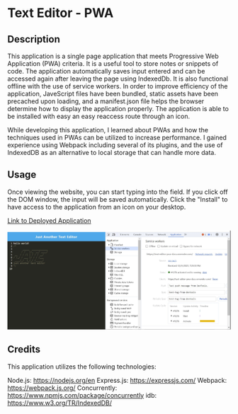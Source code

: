# Text Editor - PWA

## Description

This application is a single page application that meets Progressive Web Application (PWA) criteria. It is a useful tool to store notes or snippets of code. The application automatically saves input entered and can be accessed again after leaving the page using IndexedDb. It is also functional offline with the use of service workers. In order to improve efficiency of the application, JaveScript files have been bundled, static assets have been precached upon loading, and a manifest.json file helps the browser determine how to display the application properly. The application is able to be installed with easy an easy reaccess route through an icon.

While developing this application, I learned about PWAs and how the techniques used in PWAs can be utilized to increase performance. I gained experience using Webpack including several of its plugins, and the use of IndexedDB as an alternative to local storage that can handle more data.

## Usage

Once viewing the website, you can start typing into the field. If you click off the DOM window, the input will be saved automatically. Click the "Install" to have access to the application from an icon on your desktop.

[Link to Deployed Application](https://text-editor-pwa-dzcu.onrender.com/)

![image of deployed application](/assets/scrnsht-pwa-app.jpg)

## Credits

This application utilizes the following technologies:

Node.js: https://nodejs.org/en
Express.js: https://expressjs.com/
Webpack: https://webpack.js.org/
Concurrently: https://www.npmjs.com/package/concurrently
idb: https://www.w3.org/TR/IndexedDB/